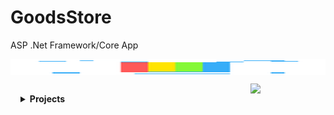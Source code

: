 # GoodsStore

ASP .Net Framework/Core App

<dev ><img src="https://raw.githubusercontent.com/Marbax/CVAssistant/master/gitAnim/rainbow.gif" width="100%" height="25" margin = "200" align="center">
</dev>

<img src="https://octodex.github.com/images/daftpunktocat-thomas.gif" width="120" align="right">

<details style="padding: 1rem;"><summary><b>Projects</b></summary>

<details style="margin-left:2rem;"><summary>Domain</summary>
    <div style="margin:0 0 2rem 1rem;">
        <p>.Net Framework Lib</p>
        <p>Provide work with db , entities and context</p>
        <ul style="margin-top:1rem;padding-left:1rem;"><b>Dependecies</b>
            <li>Entity Framework 6.*</li>
            <li>LinqKit</li>
        </ul>
    </div>
</details>

<details style="margin-left:2rem;"><summary>Business.Models</summary>
    <div style="margin:0 0 2rem 1rem;">
        <p>.Net Standard Lib</p>
        <p>Business models , friendly for api with anotations</p>
        <ul style="margin-top:1rem;padding-left:1rem;"><b>Dependecies</b>
            <li>System.ComponentModel.DataAnnotations</li>
        </ul>
    </div>
</details>

<details style="margin-left:2rem;"><summary>JWTAuth</summary>
    <div style="margin:0 0 2rem 1rem;">
        <p>.Net Standard Lib</p>
        <p>Static class for JWT Bearer token based authentitication </p>
        <ul style="margin-top:1rem;padding-left:1rem;"><b>Dependecies</b>
            <li>System.IdentityModel.Tokens.Jwt</li>
            <li>Microsoft.IdentityModel.Tokens</li>
        </ul>
    </div>
</details>

<details style="margin-left:2rem;"><summary>Business</summary>
    <div style="margin:0 0 2rem 1rem;">
        <p>.Net Framework Lib</p>
        <p>Contains services and convert models from data layer to business</p>
        <ul style="margin-top:1rem;padding-left:1rem;"><b>Dependecies</b>
            <li>Domain</li>
            <li>JWT</li>
            <li>Business.Models</li>
            <li>Entity Framework 6.*</li>
            <li>AutoMapper</li>
            <li>AutoMapper.Extensions.ExpressionMapping</li>
        </ul>
    </div>
</details>

<details style="margin-left:2rem;"><summary>Infrastructure</summary>
    <div style="margin:0 0 2rem 1rem;">
        <p>.Net Framework Lib  </p>
        <p>Immutable DI</p>
        <ul style="margin-top:1rem;padding-left:1rem;"><b>Dependecies</b>
            <li>Entity Framework 6.*</li>
            <li>Ninject</li>
            <li>AutoMapper</li>
            <li>AutoMapper.Extensions.ExpressionMapping</li>
            <li>Ninject.Web.Common</li>
            <li>Ninject.Web.Common.WebHost</li>
            <li>Ninject.Web.WebApi</li>
        </ul>
    </div>
</details>

<details style="margin-left:2rem;"><summary>WebServer</summary>
    <div style="margin:0 0 2rem 1rem;">
        <ul style="margin-top:1rem;padding-left:1rem;"><b>Dependecies</b>
            <li>Infrastructure</li>
            <li>Business</li>
            <li>Business.Models</li>
            <li>Microsoft.AspNet.WebApi.Cors</li>
            <li>System.IdentityModel.Tokens.Jwt</li>
            <li>Microsoft.IdentityModel.Tokens</li>
 </ul>
    </div>
</details>

<details style="margin-left:2rem;"><summary>Client</summary>
    <div style="margin:0 0 2rem 1rem;">
    <p>WebAssembly Progressive App</p>
    <p>with ViewModels</p>
    <p>and client services</p>
        <ul style="margin-top:1rem;padding-left:1rem;"><b>Dependecies</b>
            <li>Business.Models</li>
        </ul>
    </div>
</details>

</details>
